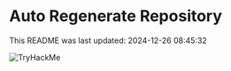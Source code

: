 # Auto Regenerate Repository

This README was last updated: 2024-12-26 08:45:32

 ![TryHackMe](https://tryhackme.com/badge/533634)